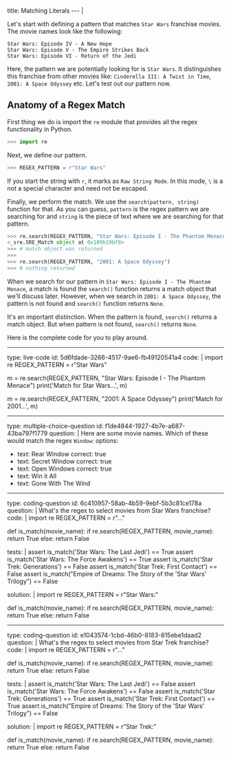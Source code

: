 title: Matching Literals
--- |

  Let's start with defining a pattern that matches `Star Wars` franchise movies. The movie names look like the following:

  ```
  Star Wars: Episode IV - A New Hope
  Star Wars: Episode V - The Empire Strikes Back
  Star Wars: Episode VI - Return of the Jedi
  ```

  Here, the pattern we are potentially looking for is `Star Wars`. It distinguishes this franchise from other movies like: `Cinderella III: A Twist in Time`, `2001: A Space Odyssey` etc. Let's test out our pattern now.

  ## Anatomy of a Regex Match

  First thing we do is import the `re` module that provides all the regex functionality in Python.

  ```Python
  >>> import re
  ```

  Next, we define our pattern.

  ```Python
  >>> REGEX_PATTERN = r"Star Wars"
  ```

  If you start the string with `r`, it marks as `Raw String Mode`. In this mode, `\` is a not a special character and need not be escaped.

  Finally, we perform the match. We use the `search(pattern, string)` function for that. As you can guess, `pattern` is the regex pattern we are searching for and `string` is the piece of text where we are searching for that pattern.

  ```Python
  >>> re.search(REGEX_PATTERN, "Star Wars: Episode I - The Phantom Menace")
  <_sre.SRE_Match object at 0x109b19bf8>
  >>> # match object was returned
  >>>
  >>> re.search(REGEX_PATTERN, "2001: A Space Odyssey")
  >>> # nothing returned
  ```

  When we search for our pattern in `Star Wars: Episode I - The Phantom Menace`, a match is found the `search()` function returns a match object that we'll discuss later. However, when we search in `2001: A Space Odyssey`, the pattern is not found and `search()` function returns `None`.

  It's an important distinction. When the pattern is found, `search()` returns a match object. But when pattern is not found, `search()` returns `None`.

  Here is the complete code for you to play around.

---
type: live-code
id: 5d6fdade-3266-4517-9ae6-fb49120541a4
code: |
  import re
  REGEX_PATTERN = r"Star Wars"

  m = re.search(REGEX_PATTERN, "Star Wars: Episode I - The Phantom Menace")
  print('Match for Star Wars...', m)

  m = re.search(REGEX_PATTERN, "2001: A Space Odyssey")
  print('Match for 2001...', m)

---
type: multiple-choice-question
id: f1de4844-1927-4b7e-a687-43ba797f1779
question: |
  Here are some movie names.  Which of these would match the regex `Window`:
options:
  - text: Rear Window
    correct: true
  - text: Secret Window
    correct: true
  - text: Open Windows
    correct: true
  - text: Win it All
  - text: Gone With The Wind

---
type: coding-question
id: 6c410957-58ab-4b59-9ebf-5b3c81ce178a
question: |
  What's the regex to select movies from Star Wars franchise?
code: |
  import re
  REGEX_PATTERN = r"..."

  def is_match(movie_name):
      if re.search(REGEX_PATTERN, movie_name):
          return True
      else:
          return False

tests: |
  assert is_match('Star Wars: The Last Jedi') == True
  assert is_match('Star Wars: The Force Awakens') == True
  assert is_match('Star Trek: Generations') == False
  assert is_match('Star Trek: First Contact') == False
  assert is_match("Empire of Dreams: The Story of the 'Star Wars' Trilogy") == False

solution: |
  import re
  REGEX_PATTERN = r"Star Wars:"

  def is_match(movie_name):
      if re.search(REGEX_PATTERN, movie_name):
          return True
      else:
          return False

---
type: coding-question
id: e1043574-1cbd-46b0-8183-815ebe1daad2
question: |
  What's the regex to select movies from Star Trek franchise?
code: |
  import re
  REGEX_PATTERN = r"..."

  def is_match(movie_name):
      if re.search(REGEX_PATTERN, movie_name):
          return True
      else:
          return False

tests: |
  assert is_match('Star Wars: The Last Jedi') == False
  assert is_match('Star Wars: The Force Awakens') == False
  assert is_match('Star Trek: Generations') == True
  assert is_match('Star Trek: First Contact') == True
  assert is_match("Empire of Dreams: The Story of the 'Star Wars' Trilogy") == False

solution: |
  import re
  REGEX_PATTERN = r"Star Trek:"

  def is_match(movie_name):
      if re.search(REGEX_PATTERN, movie_name):
          return True
      else:
          return False

